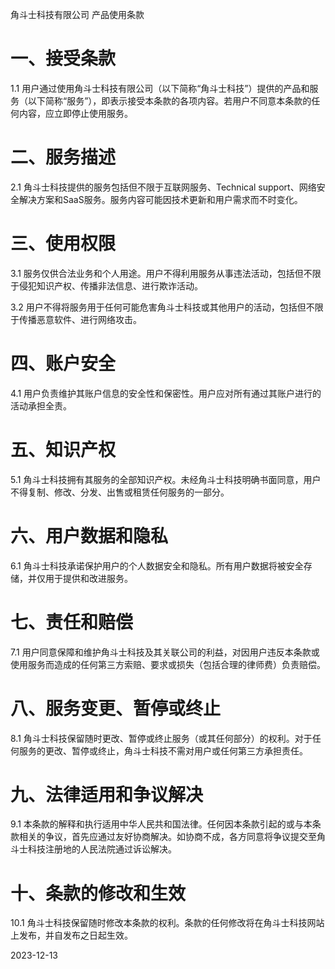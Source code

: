 
<!-- ![角斗士logo](/images/) -->
角斗士科技有限公司 产品使用条款

# 一、接受条款

1.1 用户通过使用角斗士科技有限公司（以下简称“角斗士科技”）提供的产品和服务（以下简称“服务”），即表示接受本条款的各项内容。若用户不同意本条款的任何内容，应立即停止使用服务。

# 二、服务描述

2.1 角斗士科技提供的服务包括但不限于互联网服务、Technical support、网络安全解决方案和SaaS服务。服务内容可能因技术更新和用户需求而不时变化。

# 三、使用权限

3.1 服务仅供合法业务和个人用途。用户不得利用服务从事违法活动，包括但不限于侵犯知识产权、传播非法信息、进行欺诈活动。

3.2 用户不得将服务用于任何可能危害角斗士科技或其他用户的活动，包括但不限于传播恶意软件、进行网络攻击。

# 四、账户安全

4.1 用户负责维护其账户信息的安全性和保密性。用户应对所有通过其账户进行的活动承担全责。

# 五、知识产权

5.1 角斗士科技拥有其服务的全部知识产权。未经角斗士科技明确书面同意，用户不得复制、修改、分发、出售或租赁任何服务的一部分。

# 六、用户数据和隐私

6.1 角斗士科技承诺保护用户的个人数据安全和隐私。所有用户数据将被安全存储，并仅用于提供和改进服务。

# 七、责任和赔偿

7.1 用户同意保障和维护角斗士科技及其关联公司的利益，对因用户违反本条款或使用服务而造成的任何第三方索赔、要求或损失（包括合理的律师费）负责赔偿。

# 八、服务变更、暂停或终止

8.1 角斗士科技保留随时更改、暂停或终止服务（或其任何部分）的权利。对于任何服务的更改、暂停或终止，角斗士科技不需对用户或任何第三方承担责任。

# 九、法律适用和争议解决

9.1 本条款的解释和执行适用中华人民共和国法律。任何因本条款引起的或与本条款相关的争议，首先应通过友好协商解决。如协商不成，各方同意将争议提交至角斗士科技注册地的人民法院通过诉讼解决。

# 十、条款的修改和生效

10.1 角斗士科技保留随时修改本条款的权利。条款的任何修改将在角斗士科技网站上发布，并自发布之日起生效。



2023-12-13